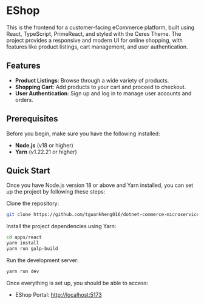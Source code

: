 # EShop

This is the frontend for a customer-facing eCommerce platform, built using React, TypeScript, PrimeReact, and styled with the Ceres Theme. The project provides a responsive and modern UI for online shopping, with features like product listings, cart management, and user authentication.

## Features

- **Product Listings**: Browse through a wide variety of products.
- **Shopping Cart**: Add products to your cart and proceed to checkout.
- **User Authentication**: Sign up and log in to manage user accounts and orders.

## Prerequisites

Before you begin, make sure you have the following installed:

- **Node.js** (v18 or higher)
- **Yarn** (v1.22.21 or higher)

## Quick Start

Once you have Node.js version 18 or above and Yarn installed, you can set up the project by following these steps:

Clone the repository:

```bash
git clone https://github.com/tguankheng016/dotnet-commerce-microservice.git
```

Install the project dependencies using Yarn:

```bash
cd apps/react
yarn install
yarn run gulp-build
```

Run the development server:

```bash
yarn run dev
```

Once everything is set up, you should be able to access:

- EShop Portal: [http://localhost:5173](http://localhost:5173)
